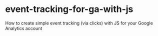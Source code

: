 # event-tracking-for-ga-with-js
How to create simple event tracking (via clicks) with JS for your Google Analytics account
